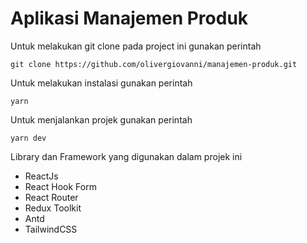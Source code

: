 # Aplikasi Manajemen Produk

Untuk melakukan git clone pada project ini gunakan perintah

```
git clone https://github.com/olivergiovanni/manajemen-produk.git
```

Untuk melakukan instalasi gunakan perintah

```
yarn
```

Untuk menjalankan projek gunakan perintah

```
yarn dev
```

Library dan Framework yang digunakan dalam projek ini
- ReactJs
- React Hook Form
- React Router
- Redux Toolkit
- Antd
- TailwindCSS
